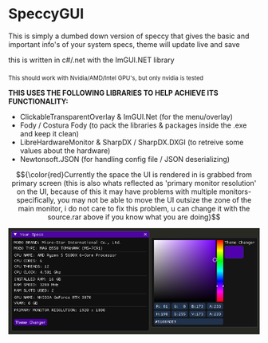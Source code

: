# SpeccyGUI
This is simply a dumbed down version of speccy that gives the basic and important info's of your system specs, theme will update live and save

this is written in c#/.net  with the ImGUI.NET library

<sub> This should work with Nvidia/AMD/Intel GPU's, but only nvidia is tested</sub>

**THIS USES THE FOLLOWING LIBRARIES TO HELP ACHIEVE ITS FUNCTIONALITY:**

- ClickableTransparentOverlay & ImGUI.Net (for the menu/overlay)
- Fody / Costura Fody (to pack the libraries & packages inside the .exe and keep it clean)
- LibreHardwareMonitor & SharpDX / SharpDX.DXGI (to retreive some values about the hardware)
- Newtonsoft.JSON (for handling config file / JSON deserializing)

$${\color{red}Currently the space the UI is rendered in is grabbed from primary screen (this is also whats reflected as 'primary monitor resolution' on the UI, because of this it may have problems with multiple monitors- specifically, you may not be able to move the UI outsize the zone of the main monitor, i do not care to fix this problem, u can change it with the source.rar above if you know what you are doing}$$


![Screenshot](screenshot2.png)
